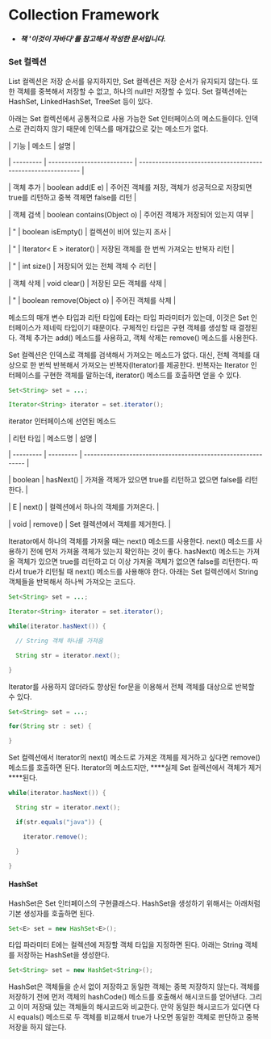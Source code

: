 # Collection Framework 

 

- ##### 책 '이것이 자바다'를 참고해서 작성한 문서입니다. 

 

 

### Set 컬렉션 

List 컬렉션은 저장 순서를 유지하지만, Set 컬렉션은 저장 순서가 유지되지 않는다. 또한 객체를 중복해서 저장할 수 없고, 하나의 null만 저장할 수 있다. Set 컬렉션에는 HashSet, LinkedHashSet, TreeSet 등이 있다. 

아래는 Set 컬렉션에서 공통적으로 사용 가능한 Set 인터페이스의 메소드들이다. 인덱스로 관리하지 않기 때문에 인덱스를 매개값으로 갖는 메소드가 없다. 

| 기능      | 메소드                     | 설명                                                         | 

| --------- | -------------------------- | ------------------------------------------------------------ | 

| 객체 추가 | boolean add(E e)           | 주어진 객체를 저장, 객체가 성공적으로 저장되면 true를 리턴하고 중복 객체면 false를 리턴 | 

| 객체 검색 | boolean contains(Object o) | 주어진 객체가 저장되어 있는지 여부                           | 

| "         | boolean isEmpty()          | 컬렉션이 비어 있는지 조사                                    | 

| "         | Iterator< E > iterator()   | 저장된 객체를 한 번씩 가져오는 반복자 리턴                   | 

| "         | int size()                 | 저장되어 있는 전체 객체 수 리턴                              | 

| 객체 삭제 | void clear()               | 저장된 모든 객체를 삭제                                      | 

| "         | boolean remove(Object o)   | 주어진 객체를 삭제                                           | 

메소드의 매개 변수 타입과 리턴 타입에 E라는 타입 파라미터가 있는데, 이것은 Set 인터페이스가 제네릭 타입이기 때문이다. 구체적인 타입은 구현 객체를 생성할 때 결정된다. 객체 추가는 add() 메소드를 사용하고, 객체 삭제는 remove() 메소드를 사용한다. 

 

Set 컬렉션은 인덱스로 객체를 검색해서 가져오는 메소드가 없다. 대신, 전체 객체를 대상으로 한 번씩 반복해서 가져오는 반복자(Iterator)를 제공한다. 반복자는 Iterator 인터페이스를 구현한 객체를 말하는데, iterator() 메소드를 호출하면 얻을 수 있다. 

```java
Set<String> set = ...; 

Iterator<String> iterator = set.iterator(); 
```

iterator 인터페이스에 선언된 메소드 

| 리턴 타입 | 메소드명  | 설명                                                         | 

| --------- | --------- | ------------------------------------------------------------ | 

| boolean   | hasNext() | 가져올 객체가 있으면 true를 리턴하고 없으면 false를 리턴한다. | 

| E         | next()    | 컬렉션에서 하나의 객체를 가져온다.                           | 

| void      | remove()  | Set 컬렉션에서 객체를 제거한다.                              | 

Iterator에서 하나의 객체를 가져올 때는 next() 메소드를 사용한다. next() 메소드를 사용하기 전에 먼저 가져올 객체가 있는지 확인하는 것이 좋다. hasNext() 메소드는 가져올 객체가 있으면 true를 리턴하고 더 이상 가져올 객체가 없으면 false를 리턴한다. 따라서 true가 리턴될 때 next() 메소드를 사용해야 한다. 아래는 Set 컬렉션에서 String 객체들을 반복해서 하나씩 가져오는 코드다. 

```java
Set<String> set = ...; 

Iterator<String> iterator = set.iterator(); 

while(iterator.hasNext()) { 

  // String 객체 하나를 가져옴 

  String str = iterator.next(); 

} 
```

Iterator를 사용하지 않더라도 향상된 for문을 이용해서 전체 객체를 대상으로 반복할 수 있다. 

```java
Set<String> set = ...; 

for(String str : set) { 

} 
```

Set 컬렉션에서 Iterator의 next() 메소드로 가져온 객체를 제거하고 싶다면 remove() 메소드를 호출하면 된다. Iterator의 메소드지만, ***\*실제 Set 컬렉션에서 객체가 제거\****된다. 

```java
while(iterator.hasNext()) { 

  String str = iterator.next(); 

  if(str.equals("java")) { 

    iterator.remove(); 

  } 

} 
```



#### HashSet 

HashSet은 Set 인터페이스의 구현클래스다. HashSet을 생성하기 위해서는 아래처럼 기본 생성자를 호출하면 된다. 

```java
Set<E> set = new HashSet<E>(); 
```

타입 파라미터 E에는 컬렉션에 저장할 객체 타입을 지정하면 된다. 아래는 String 객체를 저장하는 HashSet을 생성한다. 

```java
Set<String> set = new HashSet<String>(); 
```

HashSet은 객체들을 순서 없이 저장하고 동일한 객체는 중복 저장하지 않는다. 객체를 저장하기 전에 먼저 객체의 hashCode() 메소드를 호출해서 해시코드를 얻어낸다. 그리고 이미 저장돼 있는 객체들의 해시코드와 비교한다. 만약 동일한 해시코드가 있다면 다시 equals() 메소드로 두 객체를 비교해서 true가 나오면 동일한 객체로 판단하고 중복 저장을 하지 않는다.